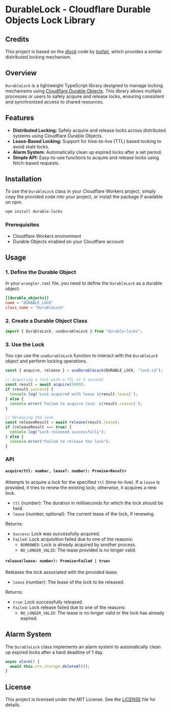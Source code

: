 # DurableLock - Cloudflare Durable Objects Lock Library

## Credits

This project is based on the [dlock](https://github.com/losfair/dlock) code by [losfair](https://github.com/losfair), which provides a similar distributed locking mechanism.

## Overview

`DurableLock` is a lightweight TypeScript library designed to manage locking mechanisms using [Cloudflare Durable Objects](https://developers.cloudflare.com/workers/runtime-apis/durable-objects/). This library allows multiple processes or users to safely acquire and release locks, ensuring consistent and synchronized access to shared resources.

## Features

- **Distributed Locking:** Safely acquire and release locks across distributed systems using Cloudflare Durable Objects.
- **Lease-Based Locking:** Support for time-to-live (TTL) based locking to avoid stale locks.
- **Alarm System:** Automatically clean up expired locks after a set period.
- **Simple API:** Easy-to-use functions to acquire and release locks using fetch-based requests.

## Installation

To use the `DurableLock` class in your Cloudflare Workers project, simply copy the provided code into your project, or install the package if available on npm.

```bash
npm install durable-locks
```

### Prerequisites

- Cloudflare Workers environment
- Durable Objects enabled on your Cloudflare account

## Usage

### 1. Define the Durable Object

In your `wrangler.toml` file, you need to define the `DurableLock` as a durable object:

```toml
[[durable_objects]]
name = "DURABLE_LOCK"
class_name = "DurableLock"
```

### 2. Create a Durable Object Class

```ts
import { DurableLock, useDurableLock } from "durable-locks";
```

### 3. Use the Lock

You can use the `useDurableLock` function to interact with the `DurableLock` object and perform locking operations.

```ts
const { acquire, release } = useDurableLock(DURABLE_LOCK, "lock-id");

// Acquiring a lock with a TTL of 5 seconds
const result = await acquire(5000);
if (result.success) {
  console.log(`Lock acquired with lease ${result.lease}`);
} else {
  console.error(`Failed to acquire lock: ${result.reason}`);
}

// Releasing the lock
const releaseResult = await release(result.lease);
if (releaseResult === true) {
  console.log("Lock released successfully");
} else {
  console.error("Failed to release the lock");
}
```

### API

#### `acquire(ttl: number, lease?: number): Promise<Result>`

Attempts to acquire a lock for the specified `ttl` (time-to-live). If a `lease` is provided, it tries to renew the existing lock; otherwise, it acquires a new lock.

- `ttl` (number): The duration in milliseconds for which the lock should be held.
- `lease` (number, optional): The current lease of the lock, if renewing.

Returns:

- `Success`: Lock was successfully acquired.
- `Failed`: Lock acquisition failed due to one of the reasons:
  - `BORROWED`: Lock is already acquired by another process.
  - `NO_LONGER_VALID`: The lease provided is no longer valid.

#### `release(lease: number): Promise<Failed | true>`

Releases the lock associated with the provided lease.

- `lease` (number): The lease of the lock to be released.

Returns:

- `true`: Lock successfully released.
- `Failed`: Lock release failed due to one of the reasons:
  - `NO_LONGER_VALID`: The lease is no longer valid or the lock has already expired.

## Alarm System

The `DurableLock` class implements an alarm system to automatically clean up expired locks after a hard deadline of 1 day.

```ts
async alarm() {
  await this.ctx.storage.deleteAll();
}
```

## License

This project is licensed under the MIT License. See the [LICENSE](./LICENSE) file for details.
